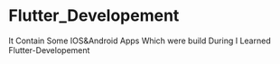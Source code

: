 # Flutter_Developement
It Contain Some IOS&amp;Android Apps Which were build During I Learned Flutter-Developement 
